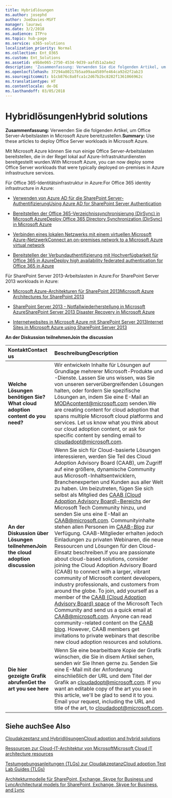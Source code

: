 ```yaml
---
title: Hybridlösungen
ms.author: josephd
author: JoeDavies-MSFT
manager: laurawi
ms.date: 3/2/2018
ms.audience: ITPro
ms.topic: hub-page
ms.service: o365-solutions
localization_priority: Normal
ms.collection: Ent_O365
ms.custom: Ent_Solutions
ms.assetid: e9b8e065-2750-4534-9d39-aafd51a2a4e2
description: 'Zusammenfassung: Verwenden Sie die folgenden Artikel, um Office Server-Arbeitslasten in Microsoft Azure bereitzustellen.'
ms.openlocfilehash: 37294a80217b5aa99aa4589fe464ca92d2f2ab23
ms.sourcegitcommit: b1cb876c8a8fca1c2d67b2bc8282f1361066962c
ms.translationtype: HT
ms.contentlocale: de-DE
ms.lasthandoff: 03/05/2018
---
```

# <a name="hybrid-solutions"></a><span data-ttu-id="605ce-103">Hybridlösungen</span><span class="sxs-lookup"><span data-stu-id="605ce-103">Hybrid solutions</span></span>

 <span data-ttu-id="605ce-104">**Zusammenfassung:** Verwenden Sie die folgenden Artikel, um Office Server-Arbeitslasten in Microsoft Azure bereitzustellen.</span><span class="sxs-lookup"><span data-stu-id="605ce-104">**Summary:** Use these articles to deploy Office Server workloads in Microsoft Azure.</span></span>
  
<span data-ttu-id="605ce-105">Mit Microsoft Azure können Sie nun einige Office Server-Arbeitslasten bereitstellen, die in der Regel lokal auf Azure-Infrastrukturdiensten bereitgestellt wurden.</span><span class="sxs-lookup"><span data-stu-id="605ce-105">With Microsoft Azure, you can now deploy some Office Server workloads that were typically deployed on-premises in Azure infrastructure services.</span></span>
  
<span data-ttu-id="605ce-106">Für Office 365-Identitätsinfrastruktur in Azure:</span><span class="sxs-lookup"><span data-stu-id="605ce-106">For Office 365 identity infrastructure in Azure:</span></span>

- [<span data-ttu-id="605ce-107">Verwenden von Azure AD für die SharePoint Server-Authentifizierung</span><span class="sxs-lookup"><span data-stu-id="605ce-107">Using Azure AD for SharePoint Server Authentication</span></span>](using-azure-ad-for-sharepoint-server-authentication.md)

- [<span data-ttu-id="605ce-108">Bereitstellen der Office 365-Verzeichnissynchronisierung (DirSync) in Microsoft Azure</span><span class="sxs-lookup"><span data-stu-id="605ce-108">Deploy Office 365 Directory Synchronization (DirSync) in Microsoft Azure</span></span>](deploy-office-365-directory-synchronization-dirsync-in-microsoft-azure.md)
  
- [<span data-ttu-id="605ce-109">Verbinden eines lokalen Netzwerks mit einem virtuellen Microsoft Azure-Netzwerk</span><span class="sxs-lookup"><span data-stu-id="605ce-109">Connect an on-premises network to a Microsoft Azure virtual network</span></span>](connect-an-on-premises-network-to-a-microsoft-azure-virtual-network.md)
    
- [<span data-ttu-id="605ce-110">Bereitstellen der Verbundauthentifizierung mit Hochverfügbarkeit für Office 365 in Azure</span><span class="sxs-lookup"><span data-stu-id="605ce-110">Deploy high availability federated authentication for Office 365 in Azure</span></span>](deploy-high-availability-federated-authentication-for-office-365-in-azure.md)
    
<span data-ttu-id="605ce-111">Für SharePoint Server 2013-Arbeitslasten in Azure:</span><span class="sxs-lookup"><span data-stu-id="605ce-111">For SharePoint Server 2013 workloads in Azure:</span></span>
  
- [<span data-ttu-id="605ce-112">Microsoft Azure-Architekturen für SharePoint 2013</span><span class="sxs-lookup"><span data-stu-id="605ce-112">Microsoft Azure Architectures for SharePoint 2013</span></span>](microsoft-azure-architectures-for-sharepoint-2013.md)
    
- [<span data-ttu-id="605ce-113">SharePoint Server 2013 - Notfallwiederherstellung in Microsoft Azure</span><span class="sxs-lookup"><span data-stu-id="605ce-113">SharePoint Server 2013 Disaster Recovery in Microsoft Azure</span></span>](sharepoint-server-2013-disaster-recovery-in-microsoft-azure.md)
    
- [<span data-ttu-id="605ce-114">Internetwebsites in Microsoft Azure mit SharePoint Server 2013</span><span class="sxs-lookup"><span data-stu-id="605ce-114">Internet Sites in Microsoft Azure using SharePoint Server 2013</span></span>](internet-sites-in-microsoft-azure-using-sharepoint-server-2013.md)
  
    
<span data-ttu-id="605ce-115">**An der Diskussion teilnehmen**</span><span class="sxs-lookup"><span data-stu-id="605ce-115">**Join the discussion**</span></span>

|<span data-ttu-id="605ce-116">**Kontakt**</span><span class="sxs-lookup"><span data-stu-id="605ce-116">**Contact us**</span></span>|<span data-ttu-id="605ce-117">**Beschreibung**</span><span class="sxs-lookup"><span data-stu-id="605ce-117">**Description**</span></span>|
|:-----|:-----|
|<span data-ttu-id="605ce-118">**Welche Lösungen benötigen Sie?**</span><span class="sxs-lookup"><span data-stu-id="605ce-118">**What cloud adoption content do you need?**</span></span> <br/> |<span data-ttu-id="605ce-p101">Wir entwickeln Inhalte für Lösungen auf Grundlage mehrerer Microsoft-Produkte und -Dienste. Lassen Sie uns wissen, was Sie von unseren serverübergreifenden Lösungen halten, oder fordern Sie spezifische Lösungen an, indem Sie eine E-Mail an [MODAcontent@microsoft.com](mailto:cloudadopt@microsoft.com?Subject=[Cloud%20Adoption%20Content%20Feedback]:%20) senden.</span><span class="sxs-lookup"><span data-stu-id="605ce-p101">We are creating content for cloud adoption that spans multiple Microsoft cloud platforms and services. Let us know what you think about our cloud adoption content, or ask for specific content by sending email to [cloudadopt@microsoft.com](mailto:cloudadopt@microsoft.com?Subject=[Cloud%20Adoption%20Content%20Feedback]:%20).  </span></span><br/> |
|<span data-ttu-id="605ce-121">**An der Diskussion über Lösungen teilnehmen**</span><span class="sxs-lookup"><span data-stu-id="605ce-121">**Join the cloud adoption discussion**</span></span> <br/> |<span data-ttu-id="605ce-p102">Wenn Sie sich für Cloud-basierte Lösungen interessieren, werden Sie Teil des Cloud Adoption Advisory Board (CAAB), um Zugriff auf eine größere, dynamische Community aus Microsoft-Inhaltsentwicklern, Branchenexperten und Kunden aus aller Welt zu haben. Um beizutreten, fügen Sie sich selbst als Mitglied des [CAAB (Cloud Adoption Advisory Board)-Bereichs](https://aka.ms/caab) der Microsoft Tech Community hinzu, und senden Sie uns eine E-Mail an [CAAB@microsoft.com](mailto:caab@microsoft.com?Subject=I%20just%20joined%20the%20Cloud%20Adoption%20Advisory%20Board!). Communityinhalte stehen allen Personen im [CAAB-Blog](https://blogs.technet.com/b/solutions_advisory_board/) zur Verfügung. CAAB-Mitglieder erhalten jedoch Einladungen zu privaten Webinaren, die neue Ressourcen und Lösungen für den Cloud-Einsatz beschreiben.</span><span class="sxs-lookup"><span data-stu-id="605ce-p102">If you are passionate about cloud-based solutions, consider joining the Cloud Adoption Advisory Board (CAAB) to connect with a larger, vibrant community of Microsoft content developers, industry professionals, and customers from around the globe. To join, add yourself as a member of the [CAAB (Cloud Adoption Advisory Board) space](https://aka.ms/caab) of the Microsoft Tech Community and send us a quick email at [CAAB@microsoft.com](mailto:caab@microsoft.com?Subject=I%20just%20joined%20the%20Cloud%20Adoption%20Advisory%20Board!). Anyone can read community-related content on the [CAAB blog](https://blogs.technet.com/b/solutions_advisory_board/). However, CAAB members get invitations to private webinars that describe new cloud adoption resources and solutions.  </span></span><br/> |
|<span data-ttu-id="605ce-125">**Die hier gezeigte Grafik abrufen**</span><span class="sxs-lookup"><span data-stu-id="605ce-125">**Get the art you see here**</span></span> <br/> |<span data-ttu-id="605ce-p103">Wenn Sie eine bearbeitbare Kopie der Grafik wünschen, die Sie in disem Artikel sehen, senden wir Sie Ihnen gerne zu. Senden Sie eine E-Mail mit der Anforderung einschließlich der URL und dem Titel der Grafik an [cloudadopt@microsoft.com](mailto:cloudadopt@microsoft.com?subject=[Art%20Request]:%20).  </span><span class="sxs-lookup"><span data-stu-id="605ce-p103">If you want an editable copy of the art you see in this article, we'll be glad to send it to you. Email your request, including the URL and title of the art, to [cloudadopt@microsoft.com](mailto:cloudadopt@microsoft.com?subject=[Art%20Request]:%20).  </span></span><br/> |
   
## <a name="see-also"></a><span data-ttu-id="605ce-128">Siehe auch</span><span class="sxs-lookup"><span data-stu-id="605ce-128">See Also</span></span>

[<span data-ttu-id="605ce-129">Cloudakzeptanz und Hybridlösungen</span><span class="sxs-lookup"><span data-stu-id="605ce-129">Cloud adoption and hybrid solutions</span></span>](cloud-adoption-and-hybrid-solutions.md)
  
[<span data-ttu-id="605ce-130">Ressourcen zur Cloud-IT-Architektur von Microsoft</span><span class="sxs-lookup"><span data-stu-id="605ce-130">Microsoft Cloud IT architecture resources</span></span>](microsoft-cloud-it-architecture-resources.md)
  
[<span data-ttu-id="605ce-131">Testumgebungsanleitungen (TLGs) zur Cloudakzeptanz</span><span class="sxs-lookup"><span data-stu-id="605ce-131">Cloud adoption Test Lab Guides (TLGs)</span></span>](cloud-adoption-test-lab-guides-tlgs.md)
  
[<span data-ttu-id="605ce-132">Architekturmodelle für SharePoint, Exchange, Skype for Business und Lync</span><span class="sxs-lookup"><span data-stu-id="605ce-132">Architectural models for SharePoint, Exchange, Skype for Business, and Lync</span></span>](architectural-models-for-sharepoint-exchange-skype-for-business-and-lync.md)


